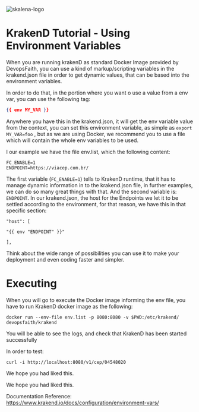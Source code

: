 ![skalena-logo](https://static.wixstatic.com/media/6bd302_9111478163da47e1922199a6ed6d6c02~mv2.png/v1/crop/x_0,y_13,w_1681,h_363/fill/w_362,h_78,al_c,usm_0.66_1.00_0.01,enc_auto/skalena_Agua.png)
# KrakenD Tutorial - Using Environment Variables
When you are running krakenD as standard Docker Image provided by DevopsFaith, you can use  a kind of markup/scripting variables in the krakend.json file in order to get dynamic values, that can be based into the environment variables. 

In order to do that, in the portion where you want o use a value from a env var, you can use the following tag: 
```json
{{ env MY_VAR }} 
```

Anywhere you have this in the krakend.json, it will get the env variable value from the context, you can set this environment variable, as simple as `export MY_VAR=foo` ,  but as we are using Docker, we recommend you to use a file which will contain the whole env variables to be used. 

I our example we have the file env.list, which the following content:

    FC_ENABLE=1
    ENDPOINT=https://viacep.com.br/

The first variable (`FC_ENABLE=1`)  tells to KrakenD runtime, that it has to manage dynamic information in to the krakend.json file, in further examples, we can do so many great things with that.  And the second variable is: `ENDPOINT`. In our krakend.json, the host for the Endpoints we let it to be settled according to the environment, for that reason, we have this in that specific section: 

    "host": [
    
    "{{ env "ENDPOINT" }}"
    
    ],

Think about the wide range of possibilities you can use it to make your deployment and even coding faster and simpler. 

# Executing
When you will go to execute the Docker image informing the env file, you have to run KrakenD docker image as the following: 

    docker run --env-file env.list -p 8080:8080 -v $PWD:/etc/krakend/ devopsfaith/krakend

You will be able to see the logs, and check that KrakenD has been started successfully 

In order to test:
```terminal
curl -i http://localhost:8080/v1/cep/04548020
```
We hope you had liked this. 

We hope you had liked this.

Documentation Reference: https://www.krakend.io/docs/configuration/environment-vars/
